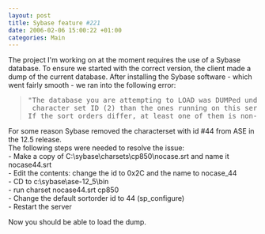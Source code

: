 ```yaml
---
layout: post
title: Sybase feature #221
date: 2006-02-06 15:00:22 +01:00
categories: Main
---
```

<P>The project I'm working on at the moment requires the use of a Sybase database. To ensure we started with the correct version, the client made a dump of the current database. After installing the Sybase software - which went fairly smooth - we ran into the following error:</P>
<BLOCKQUOTE dir=ltr style="MARGIN-RIGHT: 0px"><PRE>"The database you are attempting to LOAD was DUMPed under a different sort order ID (44) or<BR> character set ID (2) than the ones running on this server (SortOrd = 41, CharSet = 2).<BR>If the sort orders differ, at least one of them is non-binary."</PRE></BLOCKQUOTE>
<P>For some reason Sybase removed the characterset with id #44 from ASE in the 12.5 release.<BR>The following steps were needed to resolve the issue:<BR>- Make a copy of C:\sybase\charsets\cp850\nocase.srt and name it nocase44.srt<BR>- Edit the contents: change the id to 0x2C and the name to nocase_44<BR>- CD to c:\sybase\ase-12_5\bin<BR>- run charset nocase44.srt cp850<BR>- Change the default sortorder id to 44 (sp_configure)<BR>- Restart the server</P>
<P>Now you should be able to load the dump.</P>

